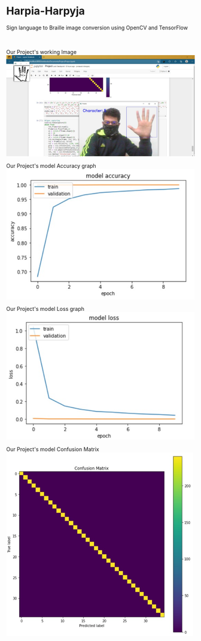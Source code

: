# Harpia-Harpyja
Sign language to Braille image conversion using OpenCV and TensorFlow


</br></br>
Our Project's working Image </br>
<img src="images/workingImage.jpeg"> </br>

Our Project's model Accuracy graph </br>
<img src="images/model%20accuracy.jpeg"> </br>

Our Project's model Loss graph </br>
<img src="images/model%20loss.jpeg"> </br>

Our Project's model Confusion Matrix </br>
<img src="images/confusion%20matrix.jpeg" width=500> </br>
